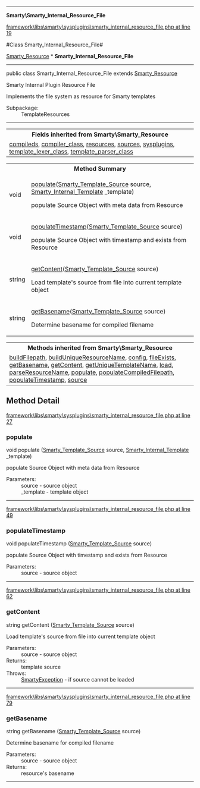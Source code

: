 

- - -

**Smarty\Smarty_Internal_Resource_File**


<a href="https://github.com/JeyDotC/Hirudo/blob/master/framework/libs/smarty/sysplugins/smarty_internal_resource_file.php#L19" >framework\libs\smarty\sysplugins\smarty_internal_resource_file.php at line 19</a>

#Class Smarty_Internal_Resource_File#

<a href="https://github.com/JeyDotC/Hirudo-docs/blob/master/smarty/Smarty_Resource.md">Smarty_Resource</a>
    * **Smarty_Internal_Resource_File**




- - -

<p class="signature"><span class='k'>public  class</span> <span class='nx'>Smarty_Internal_Resource_File</span>
extends <a href="https://github.com/JeyDotC/Hirudo-docs/blob/master/smarty/Smarty_Resource.md">Smarty_Resource</a>

</p>

<div class="comment" id="overview_description"><p>Smarty Internal Plugin Resource File</p><p>Implements the file system as resource for Smarty templates</p></div>

<dl>
<dt>Subpackage:</dt>
<dd>TemplateResources</dd>
</dl>


- - -

<table class="inherit">
<tr><th colspan="2">Fields inherited from Smarty\Smarty_Resource</th></tr>
<tr><td><a href="https://github.com/JeyDotC/Hirudo-docs/blob/master/smarty/Smarty_Resource.md#compileds">compileds</a>, <a href="https://github.com/JeyDotC/Hirudo-docs/blob/master/smarty/Smarty_Resource.md#compiler_class">compiler_class</a>, <a href="https://github.com/JeyDotC/Hirudo-docs/blob/master/smarty/Smarty_Resource.md#resources">resources</a>, <a href="https://github.com/JeyDotC/Hirudo-docs/blob/master/smarty/Smarty_Resource.md#sources">sources</a>, <a href="https://github.com/JeyDotC/Hirudo-docs/blob/master/smarty/Smarty_Resource.md#sysplugins">sysplugins</a>, <a href="https://github.com/JeyDotC/Hirudo-docs/blob/master/smarty/Smarty_Resource.md#template_lexer_class">template_lexer_class</a>, <a href="https://github.com/JeyDotC/Hirudo-docs/blob/master/smarty/Smarty_Resource.md#template_parser_class">template_parser_class</a></td></tr></table>

<table id="summary_method">
<tr><th colspan="2">Method Summary</th></tr>
<tr>
<td><span class='k'></span> <span class='nx'>void</span></td>
<td class="description"><p class="name"><a href="#populate">populate</a>(<a href="https://github.com/JeyDotC/Hirudo/blob/master/smarty/Smarty_Template_Source.md">Smarty_Template_Source</a> source, <a href="https://github.com/JeyDotC/Hirudo/blob/master/smarty/Smarty_Internal_Template.md">Smarty_Internal_Template</a> _template)</p><p class="description">populate Source Object with meta data from Resource</p></td>
</tr>
<tr>
<td><span class='k'></span> <span class='nx'>void</span></td>
<td class="description"><p class="name"><a href="#populatetimestamp">populateTimestamp</a>(<a href="https://github.com/JeyDotC/Hirudo/blob/master/smarty/Smarty_Template_Source.md">Smarty_Template_Source</a> source)</p><p class="description">populate Source Object with timestamp and exists from Resource</p></td>
</tr>
<tr>
<td><span class='k'></span> <span class='nx'>string</span></td>
<td class="description"><p class="name"><a href="#getcontent">getContent</a>(<a href="https://github.com/JeyDotC/Hirudo/blob/master/smarty/Smarty_Template_Source.md">Smarty_Template_Source</a> source)</p><p class="description">Load template's source from file into current template object</p></td>
</tr>
<tr>
<td><span class='k'></span> <span class='nx'>string</span></td>
<td class="description"><p class="name"><a href="#getbasename">getBasename</a>(<a href="https://github.com/JeyDotC/Hirudo/blob/master/smarty/Smarty_Template_Source.md">Smarty_Template_Source</a> source)</p><p class="description">Determine basename for compiled filename</p></td>
</tr>
</table>

<table class="inherit">
<tr><th colspan="2">Methods inherited from Smarty\Smarty_Resource</th></tr>
<tr><td><a href="https://github.com/JeyDotC/Hirudo-docs/blob/master/smarty/Smarty_Resource.md#buildFilepath">buildFilepath</a>, <a href="https://github.com/JeyDotC/Hirudo-docs/blob/master/smarty/Smarty_Resource.md#buildUniqueResourceName">buildUniqueResourceName</a>, <a href="https://github.com/JeyDotC/Hirudo-docs/blob/master/smarty/Smarty_Resource.md#config">config</a>, <a href="https://github.com/JeyDotC/Hirudo-docs/blob/master/smarty/Smarty_Resource.md#fileExists">fileExists</a>, <a href="https://github.com/JeyDotC/Hirudo-docs/blob/master/smarty/Smarty_Resource.md#getBasename">getBasename</a>, <a href="https://github.com/JeyDotC/Hirudo-docs/blob/master/smarty/Smarty_Resource.md#getContent">getContent</a>, <a href="https://github.com/JeyDotC/Hirudo-docs/blob/master/smarty/Smarty_Resource.md#getUniqueTemplateName">getUniqueTemplateName</a>, <a href="https://github.com/JeyDotC/Hirudo-docs/blob/master/smarty/Smarty_Resource.md#load">load</a>, <a href="https://github.com/JeyDotC/Hirudo-docs/blob/master/smarty/Smarty_Resource.md#parseResourceName">parseResourceName</a>, <a href="https://github.com/JeyDotC/Hirudo-docs/blob/master/smarty/Smarty_Resource.md#populate">populate</a>, <a href="https://github.com/JeyDotC/Hirudo-docs/blob/master/smarty/Smarty_Resource.md#populateCompiledFilepath">populateCompiledFilepath</a>, <a href="https://github.com/JeyDotC/Hirudo-docs/blob/master/smarty/Smarty_Resource.md#populateTimestamp">populateTimestamp</a>, <a href="https://github.com/JeyDotC/Hirudo-docs/blob/master/smarty/Smarty_Resource.md#source">source</a></td></tr></table>

<h2 id="detail_method">Method Detail</h2>

<a href="https://github.com/JeyDotC/Hirudo/blob/master/framework/libs/smarty/sysplugins/smarty_internal_resource_file.php#L27" >framework\libs\smarty\sysplugins\smarty_internal_resource_file.php at line 27</a>

<h3 id="populate()">populate</h3>
<span class='k'></span> <span class='nx'>void</span> <span class='nf'>populate</span> (<a href="https://github.com/JeyDotC/Hirudo/blob/master/smarty/Smarty_Template_Source.md">Smarty_Template_Source</a> source, <a href="https://github.com/JeyDotC/Hirudo/blob/master/smarty/Smarty_Internal_Template.md">Smarty_Internal_Template</a> _template)

<div class="details">
<p>populate Source Object with meta data from Resource</p><dl>
<dt>Parameters:</dt>
<dd>source - source object</dd>
<dd>_template - template object</dd>
</dl>

</div>

- - -


<a href="https://github.com/JeyDotC/Hirudo/blob/master/framework/libs/smarty/sysplugins/smarty_internal_resource_file.php#L49" >framework\libs\smarty\sysplugins\smarty_internal_resource_file.php at line 49</a>

<h3 id="populateTimestamp()">populateTimestamp</h3>
<span class='k'></span> <span class='nx'>void</span> <span class='nf'>populateTimestamp</span> (<a href="https://github.com/JeyDotC/Hirudo/blob/master/smarty/Smarty_Template_Source.md">Smarty_Template_Source</a> source)

<div class="details">
<p>populate Source Object with timestamp and exists from Resource</p><dl>
<dt>Parameters:</dt>
<dd>source - source object</dd>
</dl>

</div>

- - -


<a href="https://github.com/JeyDotC/Hirudo/blob/master/framework/libs/smarty/sysplugins/smarty_internal_resource_file.php#L62" >framework\libs\smarty\sysplugins\smarty_internal_resource_file.php at line 62</a>

<h3 id="getContent()">getContent</h3>
<span class='k'></span> <span class='nx'>string</span> <span class='nf'>getContent</span> (<a href="https://github.com/JeyDotC/Hirudo/blob/master/smarty/Smarty_Template_Source.md">Smarty_Template_Source</a> source)

<div class="details">
<p>Load template's source from file into current template object</p><dl>
<dt>Parameters:</dt>
<dd>source - source object</dd>
<dt>Returns:</dt>
<dd>template source</dd>
<dt>Throws:</dt>
<dd><a href="../smarty/smartyexception.html">SmartyException</a> - if source cannot be loaded</dd>
</dl>

</div>

- - -


<a href="https://github.com/JeyDotC/Hirudo/blob/master/framework/libs/smarty/sysplugins/smarty_internal_resource_file.php#L79" >framework\libs\smarty\sysplugins\smarty_internal_resource_file.php at line 79</a>

<h3 id="getBasename()">getBasename</h3>
<span class='k'></span> <span class='nx'>string</span> <span class='nf'>getBasename</span> (<a href="https://github.com/JeyDotC/Hirudo/blob/master/smarty/Smarty_Template_Source.md">Smarty_Template_Source</a> source)

<div class="details">
<p>Determine basename for compiled filename</p><dl>
<dt>Parameters:</dt>
<dd>source - source object</dd>
<dt>Returns:</dt>
<dd>resource's basename</dd>
</dl>

</div>

- - -

